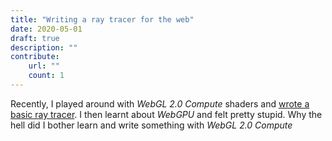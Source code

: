 ```yaml
---
title: "Writing a ray tracer for the web"
date: 2020-05-01
draft: true
description: ""
contribute:
    url: ""
    count: 1
---
```


Recently, I played around with *WebGL 2.0 Compute* shaders and [wrote a basic ray tracer](https://oktomus.com/posts/2020/ray-tracer-with-webgl-compute/). I then learnt about *WebGPU* and felt pretty stupid. Why the hell did I bother learn and write something with *WebGL 2.0 Compute*
